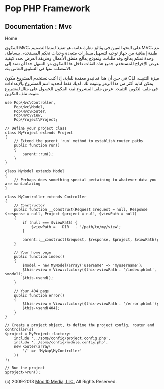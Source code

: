 Pop PHP Framework
=================

Documentation : Mvc
-------------------

Home

المكون MVC، على النحو المبين في وثائق نظرة عامة، هو تنفيذ لنمط التصميم
MVC، مع طبقة إضافية من جهاز توجيه لتسهيل مسارات متعددة وحدات تحكم
المستخدم. ببساطة، وحدة تحكم يعالج وفد طلبات، ونموذج يعالج منطق الأعمال
وطريقة العرض يحدد كيفية عرض الإخراج للمستخدم. جميع هذه الفئات داخل هذا
المكون من السهل جدا أن تمتد إلى الاستفادة منها في التطبيق الخاص بك.

في حين أن هذا قد تبدو معقدة للغاية، إذا كنت تستخدم المشروع مكون CLI ميزة
التثبيت، يمكن كتابة أكثر من هذا الرمز وتثبيت لك. لديك فقط لتحديد اسم
المشروع والإعدادات في ملف التكوين التثبيت. عرض ملف المشروع ثيقة المكون
للحصول على مثال لمشروع تثبيت ملف التكوين.

    use Pop\Mvc\Controller,
        Pop\Mvc\Model,
        Pop\Mvc\Router,
        Pop\Mvc\View,
        Pop\Project\Project;

    // Define your project class
    class MyProject extends Project
    {
        // Extend the parent 'run' method to establish router paths
        public function run()
        {
            parent::run();
        }
    }

    class MyModel extends Model
    {
        // Perhaps does something special pertaining to whatever data you are manipulating
    }

    class MyController extends Controller
    {
        // Constructor
        public function __construct(Request $request = null, Response $response = null, Project $project = null, $viewPath = null)
        {
            if (null === $viewPath) {
                $viewPath = __DIR__ . '/path/to/my/view';
            }

            parent::__construct($request, $response, $project, $viewPath);
        }

        // Your home page
        public function index()
        {
            $model = new MyModel(array('username' => 'myusername');
            $this->view = View::factory($this->viewPath . '/index.phtml', $model);
            $this->send();
        }

        // Your 404 page
        public function error()
        {
            $this->view = View::factory($this->viewPath . '/error.phtml');
            $this->send(404);
        }
    }

    // Create a project object, to define the project config, router and controller(s)
    $project = MyProject::factory(
        include '../some/config/project.config.php',
        include '../some/config/module.config.php',
        new Router(array(
            '/' => 'MyApp\MyController'
        ))
    );

    // Run the project
    $project->run();

\(c) 2009-2013 [Moc 10 Media, LLC.](http://www.moc10media.com) All
Rights Reserved.

